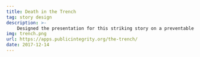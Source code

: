 ```yaml
---
title: Death in the Trench
tag: story design
description: >-
    Designed the presentation for this striking story on a preventable death and what it says about workplace safety enforcement.
img: trench.png
url: https://apps.publicintegrity.org/the-trench/
date: 2017-12-14
---
```

